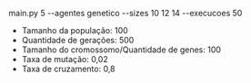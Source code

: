 main.py 5 --agentes genetico --sizes 10 12 14 --execucoes 50

- Tamanho da população: 100
- Quantidade de gerações: 500
- Tamanho do cromossomo/Quantidade de genes: 100
- Taxa de mutação: 0,02
- Taxa de cruzamento: 0,8